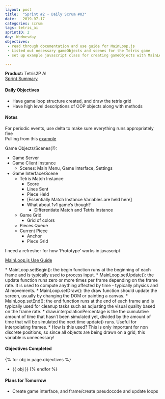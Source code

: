 ```yaml
---
layout: post
title:  "Sprint #2 - Daily Scrum #03"
date:   2019-07-17
categories: scrum
tags: tetris_ai
sprintID: 2
day: Wednesday
objectives:
 - read through documentation and use guide for MainLoop.js
 - Listed out necessary gameObjects and scenes for the Tetris game
 - set up example javascript class for creating gameObjects with MainLoop.js

---
```



<b>Product:</b> Tetris2P AI  
[Sprint Summary](/blog/projects/tetris-ai-sprint-2)

#### Daily Objectives
* Have game loop structure created, and draw the tetris grid 
* Have high level descriptions of OOP objects along with methods


#### Notes
For periodic events, use delta to make sure everything runs appropriately fine  
Pulling from this [example](https://github.com/IceCreamYou/MainLoop.js/blob/gh-pages/demo/index.html)  

Game Objects/Scenes(?):
* Game Server
* Game Client Instance
	* Scenes: Main Menu, Game Interface, Settings
* Game Interface/Scene
	* Tetris Match Instance
		* Score
		* Lines Sent
		* Piece Held
		* [Essentially Match Instance Variables are held here]
		* What about 1v1 game’s though?
			* Differentiate Match and Tetris Instance
	* Game Grid
		* Grid of colors
	* Pieces Queue
	* Current Piece
		* Anchor
		* Piece Grid

I need a refresher for how ‘Prototype’ works in javascript

<p style='text-decoration:underline'> MainLoop.js Use Guide </p>
* MainLoop.setBegin(): the begin function runs at the beginning of each frame and is typically used to process input.
* MainLoop.setUpdate(): the update function runs zero or more times per frame depending on the frame rate. It is used to compute anything affected by time - typically physics and AI movements.
* MainLoop.setDraw(): the draw function should update the screen, usually by changing the DOM or painting a canvas.
* MainLoop.setEnd(): the end function runs at the end of each frame and is typically used for cleanup tasks such as adjusting the visual quality based on the frame rate.
* draw.interpolationPercentage is the the cumulative amount of time that hasn’t been simulated yet, divided by the amount of time that will be simulated the next time update() runs. Useful for interpolating frames.
	* How is this used?  This is only important for non discrete positions, so since all objects are being drawn on a grid, this variable is unnecessary!


#### Objectives Completed

{% for obj in page.objectives %}
* {{ obj }}
{% endfor %}

#### Plans for Tomorrow

* Create game interface, and frame/create pseudocode and update loops

